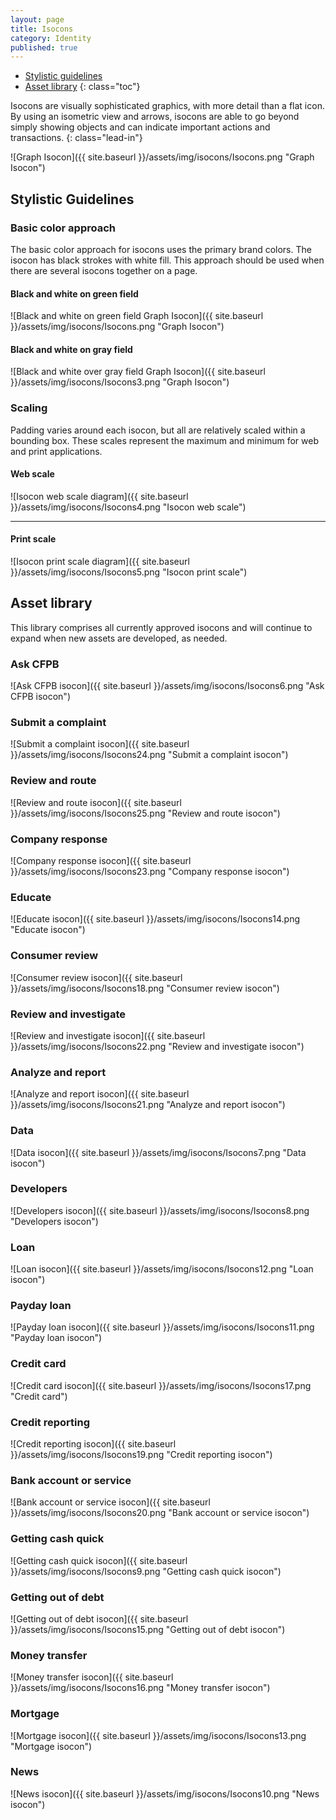 ```yaml
---
layout: page
title: Isocons
category: Identity
published: true
---
```


- [Stylistic guidelines](#stylistic-guidelines)
- [Asset library](#asset-library)
{: class="toc"}

<div class="content-67 content-first">

Isocons are visually sophisticated graphics, with more detail than a flat icon. By using an isometric view and arrows, isocons are able to go beyond simply showing objects and can indicate important actions and transactions.
{: class="lead-in"}

</div>

<div class="content-33 content-last">

![Graph Isocon]({{ site.baseurl }}/assets/img/isocons/Isocons.png "Graph Isocon")

</div>

## Stylistic Guidelines

<div class="content-33 content-first">

### Basic color approach

The basic color approach for isocons uses the primary brand colors. The isocon has black strokes with white fill. This approach should be used when there are several isocons together on a page.

</div>

<div class="content-67 content-last">

<div class="content-50 content-first">

#### Black and white on green field

![Black and white on green field Graph Isocon]({{ site.baseurl }}/assets/img/isocons/Isocons.png "Graph Isocon")

</div>

<div class="content-50 content-last">

#### Black and white on gray field

![Black and white over gray field Graph Isocon]({{ site.baseurl }}/assets/img/isocons/Isocons3.png "Graph Isocon")

</div>

</div>

<div class="content-33 content-first">

### Scaling
Padding varies around each isocon,
but all are relatively scaled within a
bounding box. These scales represent
the maximum and minimum for web and
print applications.

</div>

<div class="content-67 content-last">

#### Web scale

![Isocon web scale diagram]({{ site.baseurl }}/assets/img/isocons/Isocons4.png "Isocon web scale")

---

#### Print scale

![Isocon print scale diagram]({{ site.baseurl }}/assets/img/isocons/Isocons5.png "Isocon print scale")

</div>

## Asset library

<div id="isocon-assets">

<div class="content-67 content-first">

This library comprises all currently approved isocons and will continue to expand when new assets are developed, as needed.

</div>

<div class="content-33 content-last">

</div>

<div class="content-row-rule">

<div class="content-25 content-first">

### Ask CFPB

![Ask CFPB isocon]({{ site.baseurl }}/assets/img/isocons/Isocons6.png "Ask CFPB isocon")
</div>
<div class="content-25">

### Submit a complaint

![Submit a complaint isocon]({{ site.baseurl }}/assets/img/isocons/Isocons24.png "Submit a complaint isocon")
</div>
<div class="content-25">

### Review and route

![Review and route isocon]({{ site.baseurl }}/assets/img/isocons/Isocons25.png "Review and route isocon")
</div>
<div class="content-25 content-last">

### Company response

![Company response isocon]({{ site.baseurl }}/assets/img/isocons/Isocons23.png "Company response isocon")
</div>

</div><!-- .content-row-rule -->
<div class="content-row-rule">

<div class="content-25 content-first">

### Educate

![Educate isocon]({{ site.baseurl }}/assets/img/isocons/Isocons14.png "Educate isocon")
</div>
<div class="content-25">

### Consumer review

![Consumer review isocon]({{ site.baseurl }}/assets/img/isocons/Isocons18.png "Consumer review isocon")
</div>
<div class="content-25">

### Review and investigate

![Review and investigate isocon]({{ site.baseurl }}/assets/img/isocons/Isocons22.png "Review and investigate isocon")
</div>
<div class="content-25 content-last">

### Analyze and report

![Analyze and report isocon]({{ site.baseurl }}/assets/img/isocons/Isocons21.png "Analyze and report isocon")
</div>

</div><!-- .content-row-rule -->
<div class="content-row-rule">

<div class="content-25 content-first">

### Data

![Data isocon]({{ site.baseurl }}/assets/img/isocons/Isocons7.png "Data isocon")
</div>
<div class="content-25">

### Developers

![Developers isocon]({{ site.baseurl }}/assets/img/isocons/Isocons8.png "Developers isocon")
</div>
<div class="content-25">

### Loan

![Loan isocon]({{ site.baseurl }}/assets/img/isocons/Isocons12.png "Loan isocon")
</div>
<div class="content-25 content-last">

### Payday loan

![Payday loan isocon]({{ site.baseurl }}/assets/img/isocons/Isocons11.png "Payday loan isocon")
</div>

</div><!-- .content-row-rule -->
<div class="content-row-rule">

<div class="content-25 content-first">

### Credit card

![Credit card isocon]({{ site.baseurl }}/assets/img/isocons/Isocons17.png "Credit card")
</div>
<div class="content-25">

### Credit reporting

![Credit reporting isocon]({{ site.baseurl }}/assets/img/isocons/Isocons19.png "Credit reporting isocon")
</div>
<div class="content-25">

### Bank account or service

![Bank account or service isocon]({{ site.baseurl }}/assets/img/isocons/Isocons20.png "Bank account or service isocon")
</div>
<div class="content-25 content-last">

### Getting cash quick

![Getting cash quick isocon]({{ site.baseurl }}/assets/img/isocons/Isocons9.png "Getting cash quick isocon")
</div>

</div><!-- .content-row-rule -->

<div class="content-25 content-first">

### Getting out of debt

![Getting out of debt isocon]({{ site.baseurl }}/assets/img/isocons/Isocons15.png "Getting out of debt isocon")
</div>
<div class="content-25">

### Money transfer

![Money transfer isocon]({{ site.baseurl }}/assets/img/isocons/Isocons16.png "Money transfer isocon")
</div>
<div class="content-25">

### Mortgage

![Mortgage isocon]({{ site.baseurl }}/assets/img/isocons/Isocons13.png "Mortgage isocon")
</div>
<div class="content-25 content-last">

### News

![News isocon]({{ site.baseurl }}/assets/img/isocons/Isocons10.png "News isocon")
</div>

</div> <!-- #isocon-assets -->